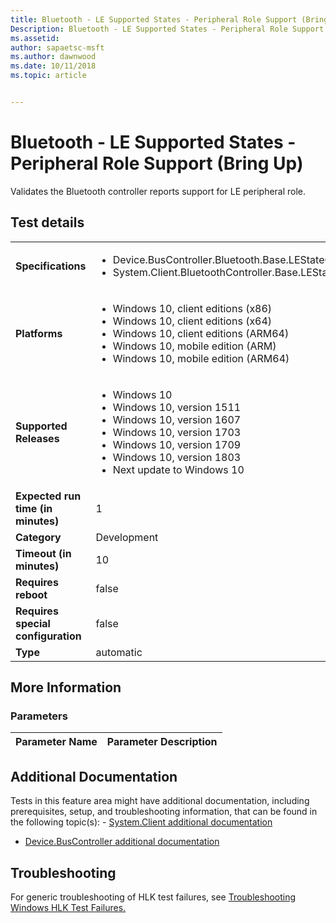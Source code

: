 ```yaml
---
title: Bluetooth - LE Supported States - Peripheral Role Support (Bring Up)
Description: Bluetooth - LE Supported States - Peripheral Role Support (Bring Up)
ms.assetid: 
author: sapaetsc-msft
ms.author: dawnwood
ms.date: 10/11/2018
ms.topic: article


---
```


# Bluetooth - LE Supported States - Peripheral Role Support (Bring Up)

Validates the Bluetooth controller reports support for LE peripheral role.

## Test details
|||
|---|---|
| **Specifications**  | <ul><li>Device.BusController.Bluetooth.Base.LEStateCombinations</li><li>System.Client.BluetoothController.Base.LEStateCombinations</li></ul> |  
| **Platforms**   | <ul><li>Windows 10, client editions (x86)</li><li>Windows 10, client editions (x64)</li><li>Windows 10, client editions (ARM64)</li><li>Windows 10, mobile edition (ARM)</li><li>Windows 10, mobile edition (ARM64)</li></ul> |
| **Supported Releases** | <ul><li>Windows 10</li><li>Windows 10, version 1511</li><li>Windows 10, version 1607</li><li>Windows 10, version 1703</li><li>Windows 10, version 1709</li><li>Windows 10, version 1803</li><li>Next update to Windows 10</li></ul> |
|**Expected run time (in minutes)**| 1 |
|**Category**| Development |
|**Timeout (in minutes)**| 10 |
|**Requires reboot**| false |
|**Requires special configuration**| false |
|**Type**| automatic |

## More Information
### Parameters
| Parameter Name | Parameter Description |
| --- | --- |


## Additional Documentation
Tests in this feature area might have additional documentation, including prerequisites, setup, and troubleshooting information, that can be found in the following topic(s): - [System.Client additional documentation](system-client-additional-documentation.md)
- [Device.BusController additional documentation](device-buscontroller-additional-documentation.md)



## Troubleshooting
For generic troubleshooting of HLK test failures, see [Troubleshooting Windows HLK Test Failures.](..\user\troubleshooting-windows-hlk-test-failures.md)